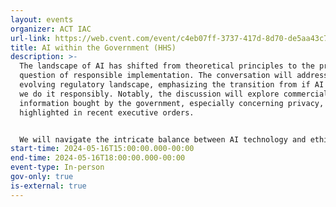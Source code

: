 ```yaml
---
layout: events
organizer: ACT IAC
url-link: https://web.cvent.com/event/c4eb07ff-3737-417d-8d70-de5aa43c7d6d/summary
title: AI within the Government (HHS)
description: >-
  The landscape of AI has shifted from theoretical principles to the practical
  question of responsible implementation. The conversation will address the
  evolving regulatory landscape, emphasizing the transition from if AI to how do
  we do it responsibly. Notably, the discussion will explore commercial
  information bought by the government, especially concerning privacy, as
  highlighted in recent executive orders.


  We will navigate the intricate balance between AI technology and ethical considerations. As AI increasingly integrates into our lives, the panel will spotlight the healthcare sector, emphasizing the urgency of ethical guidelines and responsible development.
start-time: 2024-05-16T15:00:00.000-00:00
end-time: 2024-05-16T18:00:00.000-00:00
event-type: In-person
gov-only: true
is-external: true
---
```

